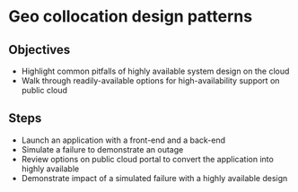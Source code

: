 # Geo collocation design patterns

## Objectives

* Highlight common pitfalls of highly available system design on the cloud
* Walk through readily-available options for high-availability support on public cloud

## Steps

* Launch an application with a front-end and a back-end
* Simulate a failure to demonstrate an outage
* Review options on public cloud portal to convert the application into highly available
* Demonstrate impact of a simulated failure with a highly available design